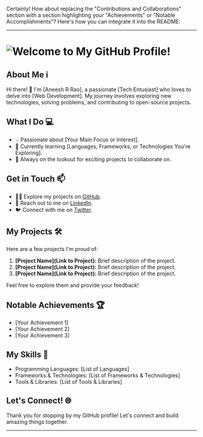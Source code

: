 Certainly! How about replacing the "Contributions and Collaborations" section with a section highlighting your "Achievements" or "Notable Accomplishments"? Here's how you can integrate it into the README:

---

# ![Welcome to My GitHub Profile!](https://via.placeholder.com/800x200/3498db/ffffff?text=Welcome+to+My+GitHub+Profile!) 

## About Me ℹ️

Hi there! 👋 I'm [Aneesh R Rao], a passionate [Tech Entusiast] who loves to delve into [Web Development]. My journey involves exploring new technologies, solving problems, and contributing to open-source projects.

## What I Do 💻

- 💡 Passionate about [Your Main Focus or Interest].
- 🌱 Currently learning [Languages, Frameworks, or Technologies You're Exploring].
- 🚀 Always on the lookout for exciting projects to collaborate on.

## Get in Touch 📫

- 👨‍💻 Explore my projects on [GitHub](https://github.com/Aneesh35).
- 📧 Reach out to me on [LinkedIn](https://www.linkedin.com/in/aneesh-r-rao-5737971a9?utm_source=share&utm_campaign=share_via&utm_content=profile&utm_medium=android_app).
- 🐦 Connect with me on [Twitter](https://x.com/Rao_Aneesh243?t=YniPfd0uCpLru-P76ePS2g&s=09).

## My Projects 🛠️

Here are a few projects I'm proud of:

1. **[Project Name](Link to Project):** Brief description of the project.
2. **[Project Name](Link to Project):** Brief description of the project.
3. **[Project Name](Link to Project):** Brief description of the project.

Feel free to explore them and provide your feedback!

## Notable Achievements 🏆

- [Your Achievement 1]
- [Your Achievement 2]
- [Your Achievement 3]

## My Skills 💼

- Programming Languages: [List of Languages]
- Frameworks & Technologies: [List of Frameworks & Technologies]
- Tools & Libraries: [List of Tools & Libraries]

## Let's Connect! 🌐

Thank you for stopping by my GitHub profile! Let's connect and build amazing things together.

---
